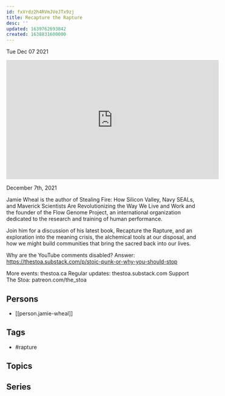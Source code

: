 ```yaml
---
id: fxVrdz2h4RVmJVeJTx9zj
title: Recapture the Rapture
desc: ''
updated: 1639762693842
created: 1638831600000
---
```





Tue Dec 07 2021

<iframe width="560" height="315" src="https://www.youtube.com/embed/RLZgfzq2dP4" title="Recapture the Rapture w/ Jamie Wheal" frameborder="0" allow="accelerometer; autoplay; clipboard-write; encrypted-media; gyroscope; picture-in-picture" allowfullscreen ></iframe>

December 7th, 2021

Jamie Wheal is the author of Stealing Fire: How Silicon Valley, Navy SEALs, and Maverick Scientists Are Revolutionizing the Way We Live and Work and the founder of the Flow Genome Project, an international organization dedicated to the research and training of human performance.

Join him for a discussion of his latest book, Recapture the Rapture, and an exploration into the meaning crisis, the alchemical tools at our disposal, and how we might build communities that bring the sacred back into our lives.

Why are the YouTube comments disabled? Answer: https://thestoa.substack.com/p/stoic-punk-or-why-you-should-stop

More events: thestoa.ca
Regular updates: thestoa.substack.com
Support The Stoa: patreon.com/the_stoa

## Persons

- [[person.jamie-wheal]]

## Tags

- #rapture

## Topics



## Series



